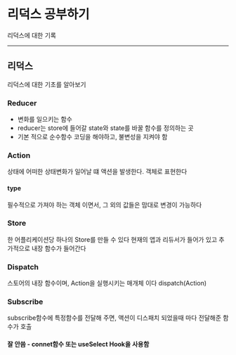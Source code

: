 # 리덕스 공부하기
리덕스에 대한 기록

---
## 리덕스
리덕스에 대한 기초를 알아보기

### Reducer
* 변화를 일으키는 함수
* reducer는 store에 들어갈 state와 state를 바꿀 함수를 정의하는 곳
* 기본 적으로 순수함수 코딩을 해야하고, 불변성을 지켜야 함

### Action
상태에 어떠한 상태변화가 일어날 떄 액션을 발생한다. 객체로 표현한다
#### type
필수적으로 가져야 하는 객체 이면서, 그 외의 값들은 맘대로 변경이 가능하다

### Store
한 어플리케이션당 하나의 Store를 만들 수 있다
현재의 앱과 리듀서가 들어가 있고 추가적으로 내장 함수가 들어간다

### Dispatch
스토어의 내장 함수이며, Action을 실행시키는 매개체 이다
  dispatch(Action)

### Subscribe
subscribe함수에 특정함수를 전달해 주면, 액션이 디스패치 되었을때 마다 전달해준 함수가 호출
#### 잘 안씀 - connet함수 또는 useSelect Hook을 사용함





